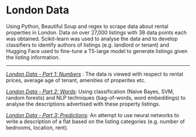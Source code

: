 # London Data
Using Python, Beautiful Soup and regex to scrape data about rental properties in London. Data on over 27,000 listings with 38 data points each was obtained. Scikit-learn was used to analyse the data and to develop classifiers to identify authors of listings (e.g. landlord or tenant) and Hugging Face used to fine-tune a T5-large model to generate listings given the listing information.

---
_[London Data - Part 1: Numbers](https://callumlamont.com/london-data/1_numbers)
:_ The data is viewed with respect to rental prices, average age of tenant, amenities of properites etc. 

_[London Data - Part 2: Words](https://callumlamont.com/london-data/2_words):_ Using classification (Naive Bayes, SVM, random forests) and NLP techniques (bag-of-words, word embeddings) to analyse the descriptions advertised with these property listings.

_[London Data - Part 3: Predictions](https://callumlamont.com/london-data/3_generation):_ An attempt to use neural networks to write a description of a flat based on the listing categories (e.g. number of bedrooms, location, rent).
